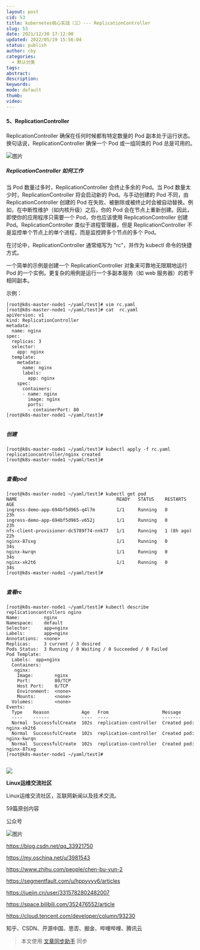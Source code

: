 ```yaml
---
layout: post
cid: 53
title: kubernetes核心实战（三）--- ReplicationController
slug: 53
date: 2021/12/30 17:12:00
updated: 2022/05/19 15:56:04
status: publish
author: cby
categories: 
  - 默认分类
tags: 
abstract: 
description: 
keywords: 
mode: default
thumb: 
video: 
---
```



#### 5、ReplicationController

ReplicationController 确保在任何时候都有特定数量的 Pod 副本处于运行状态。换句话说，ReplicationController 确保一个 Pod 或一组同类的 Pod 总是可用的。

![图片](https://p3-juejin.byteimg.com/tos-cn-i-k3u1fbpfcp/5be343bc24594aa8bb04f15fd046c488~tplv-k3u1fbpfcp-zoom-1.image)

##### ReplicationController 如何工作

当 Pod 数量过多时，ReplicationController 会终止多余的 Pod。当 Pod 数量太少时，ReplicationController 将会启动新的 Pod。与手动创建的 Pod 不同，由 ReplicationController 创建的 Pod 在失败、被删除或被终止时会被自动替换。例如，在中断性维护（如内核升级）之后，你的 Pod 会在节点上重新创建。因此，即使你的应用程序只需要一个 Pod，你也应该使用 ReplicationController 创建 Pod。ReplicationController 类似于进程管理器，但是 ReplicationController 不是监控单个节点上的单个进程，而是监控跨多个节点的多个 Pod。

  

在讨论中，ReplicationController 通常缩写为 "rc"，并作为 kubectl 命令的快捷方式。

  

一个简单的示例是创建一个 ReplicationController 对象来可靠地无限期地运行 Pod 的一个实例。更复杂的用例是运行一个多副本服务（如 web 服务器）的若干相同副本。

  

示例：

```shell
[root@k8s-master-node1 ~/yaml/test]# vim rc.yaml
[root@k8s-master-node1 ~/yaml/test]# cat  rc.yaml
apiVersion: v1
kind: ReplicationController
metadata:
  name: nginx
spec:
  replicas: 3
  selector:
    app: nginx
  template:
    metadata:
      name: nginx
      labels:
        app: nginx
    spec:
      containers:
      - name: nginx
        image: nginx
        ports:
        - containerPort: 80
[root@k8s-master-node1 ~/yaml/test]#
```

```

```

  

##### 创建

```shell
[root@k8s-master-node1 ~/yaml/test]# kubectl apply -f rc.yaml 
replicationcontroller/nginx created
[root@k8s-master-node1 ~/yaml/test]#
```

```

```

  

##### 查看pod

```shell
[root@k8s-master-node1 ~/yaml/test]# kubectl get pod
NAME                                     READY   STATUS    RESTARTS     AGE
ingress-demo-app-694bf5d965-q4l7m        1/1     Running   0            23h
ingress-demo-app-694bf5d965-v652j        1/1     Running   0            23h
nfs-client-provisioner-dc5789f74-nnk77   1/1     Running   1 (8h ago)   22h
nginx-87sxg                              1/1     Running   0            34s
nginx-kwrqn                              1/1     Running   0            34s
nginx-xk2t6                              1/1     Running   0            34s
[root@k8s-master-node1 ~/yaml/test]#
```

```

```

  

##### 查看rc

```shell
[root@k8s-master-node1 ~/yaml/test]# kubectl describe replicationcontrollers nginx
Name:         nginx
Namespace:    default
Selector:     app=nginx
Labels:       app=nginx
Annotations:  <none>
Replicas:     3 current / 3 desired
Pods Status:  3 Running / 0 Waiting / 0 Succeeded / 0 Failed
Pod Template:
  Labels:  app=nginx
  Containers:
   nginx:
    Image:        nginx
    Port:         80/TCP
    Host Port:    0/TCP
    Environment:  <none>
    Mounts:       <none>
  Volumes:        <none>
Events:
  Type    Reason            Age   From                    Message
  ----    ------            ----  ----                    -------
  Normal  SuccessfulCreate  102s  replication-controller  Created pod: nginx-xk2t6
  Normal  SuccessfulCreate  102s  replication-controller  Created pod: nginx-kwrqn
  Normal  SuccessfulCreate  102s  replication-controller  Created pod: nginx-87sxg
[root@k8s-master-node1 ~/yaml/test]#
```

```

```

  

![](https://p3-juejin.byteimg.com/tos-cn-i-k3u1fbpfcp/585ffdb69b8845e08edbd1661b18631b~tplv-k3u1fbpfcp-zoom-1.image)

**Linux运维交流社区**

Linux运维交流社区，互联网新闻以及技术交流。

59篇原创内容

公众号

![图片](https://p3-juejin.byteimg.com/tos-cn-i-k3u1fbpfcp/cc09e5e4ec734b0ca15756991fedf822~tplv-k3u1fbpfcp-zoom-1.image)  

https://blog.csdn.net/qq_33921750

https://my.oschina.net/u/3981543

https://www.zhihu.com/people/chen-bu-yun-2

https://segmentfault.com/u/hppyvyv6/articles

https://juejin.cn/user/3315782802482007

https://space.bilibili.com/352476552/article

https://cloud.tencent.com/developer/column/93230

知乎、CSDN、开源中国、思否、掘金、哔哩哔哩、腾讯云

  

> 本文使用 [文章同步助手](https://juejin.cn/post/6940875049587097631) 同步